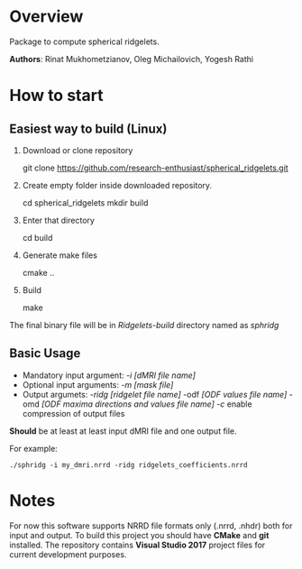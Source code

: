# Overview
Package to compute spherical ridgelets.

**Authors**: Rinat Mukhometzianov, Oleg Michailovich, Yogesh Rathi

# How to start

## Easiest way to build (Linux)
1. Download or clone repository

    git clone https://github.com/research-enthusiast/spherical_ridgelets.git

2. Create empty folder inside downloaded repository.
    
    cd spherical_ridgelets
    mkdir build

3. Enter that directory

    cd build

4. Generate make files

    cmake ..

5. Build

    make

The final binary file will be in *Ridgelets-build* directory named as *sphridg*

## Basic Usage
* Mandatory input argument: *-i [dMRI file name]*
* Optional input arguments: *-m [mask file]*
* Output argumets: *-ridg [ridgelet file name]* -odf *[ODF values file name]* -omd *[ODF maxima directions and values file name]* *-c* enable compression of output files

**Should** be at least at least input dMRI file and one output file.

For example:

    ./sphridg -i my_dmri.nrrd -ridg ridgelets_coefficients.nrrd

# Notes
For now this software supports NRRD file formats only (.nrrd, .nhdr) both for input and output. To build this project you should have **CMake** and **git** installed. The repository contains **Visual Studio 2017** project files for current development purposes.

